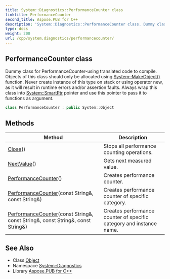 ```yaml
---
title: System::Diagnostics::PerformanceCounter class
linktitle: PerformanceCounter
second_title: Aspose.PUB for C++
description: 'System::Diagnostics::PerformanceCounter class. Dummy class for PerformanceCounter-using translated code to compile. Objects of this class should only be allocated using System::MakeObject() function. Never create instance of this type on stack or using operator new, as it will result in runtime errors and/or assertion faults. Always wrap this class into System::SmartPtr pointer and use this pointer to pass it to functions as argument in C++.'
type: docs
weight: 200
url: /cpp/system.diagnostics/performancecounter/
---
```

## PerformanceCounter class


Dummy class for PerformanceCounter-using translated code to compile. Objects of this class should only be allocated using [System::MakeObject()](../../system/makeobject/) function. Never create instance of this type on stack or using operator new, as it will result in runtime errors and/or assertion faults. Always wrap this class into [System::SmartPtr](../../system/smartptr/) pointer and use this pointer to pass it to functions as argument.

```cpp
class PerformanceCounter : public System::Object
```

## Methods

| Method | Description |
| --- | --- |
| [Close](./close/)() | Stops all performance counting operations. |
| [NextValue](./nextvalue/)() | Gets next measured value. |
| [PerformanceCounter](./performancecounter/)() | Creates performance counter. |
| [PerformanceCounter](./performancecounter/)(const String\&, const String\&) | Creates performance counter of specific category. |
| [PerformanceCounter](./performancecounter/)(const String\&, const String\&, const String\&, const String\&) | Creates performance counter of specific category and instance name. |
## See Also

* Class [Object](../../system/object/)
* Namespace [System::Diagnostics](../)
* Library [Aspose.PUB for C++](../../)
